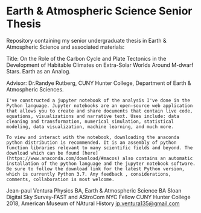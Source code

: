 # Earth & Atmospheric Science Senior Thesis
Repository containing my senior undergraduate thesis in Earth &amp; Atmospheric Science and associated materials:

Title: On the Role of the Carbon Cycle and Plate Tectonics in the Development of Habitable Climates on Extra-Solar Worlds Around M-dwarf Stars. Earth as an Analog.

Advisor: Dr.Randye Rutberg, CUNY Hunter College, Department of Earth & Atmospheric Sciences.
    
    
    I've constructed a jupyter notebook of the analysis I've done in the Python language. Jupyter notebooks are an open-source web application that allows you to create and share documents that contain live code, equations, visualizations and narrative text. Uses include: data cleaning and transformation, numerical simulation, statistical modeling, data visualization, machine learning, and much more. 

    To view and interact with the notebook, downloading the anaconda python distribution is recommended. It is an assembly of python function libraries relevant to many scientific fields and beyond. The download which can be found [here](https://www.anaconda.com/download/#macos) also contains an automatic installation of the python language and the jupyter notebook software. Be sure to follow the download link for the latest Python version, which is currently Python 3.7. Any feedback , considerations, comments, collaboration is most welcome. 
    

Jean-paul Ventura
Physics BA, Earth & Atmospheric Science BA
Sloan Digital Sky Survey-FAST and AStroCom NYC Fellow
CUNY Hunter College 2018, American Museum of NAtural History
jp.ventura135@gmail.com



